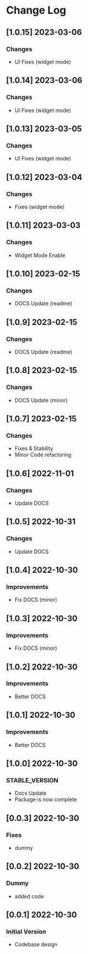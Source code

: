 # Change Log

## [1.0.15] 2023-03-06
### Changes

- UI Fixes (widget mode)

## [1.0.14] 2023-03-06
### Changes

- UI Fixes (widget mode)

## [1.0.13] 2023-03-05
### Changes

- UI Fixes (widget mode)

## [1.0.12] 2023-03-04
### Changes

- Fixes (widget mode)

## [1.0.11] 2023-03-03
### Changes

- Widget Mode Enable

## [1.0.10] 2023-02-15
### Changes

- DOCS Update (readme)

## [1.0.9] 2023-02-15
### Changes

- DOCS Update (readme)

## [1.0.8] 2023-02-15
### Changes

- DOCS Update (minor)

## [1.0.7] 2023-02-15
### Changes

- Fixes & Stability
- Minor Code refactoring

## [1.0.6] 2022-11-01
### Changes

- Update DOCS

## [1.0.5] 2022-10-31
### Changes

- Update DOCS

## [1.0.4] 2022-10-30
### Improvements

- Fix DOCS (minor)

## [1.0.3] 2022-10-30
### Improvements

- Fix DOCS (minor)

## [1.0.2] 2022-10-30
### Improvements

- Better DOCS 

## [1.0.1] 2022-10-30
### Improvements

- Better DOCS 

## [1.0.0] 2022-10-30
### STABLE_VERSION

- Docs Update
- Package is now complete

## [0.0.3] 2022-10-30
### Fixes

- dummy

## [0.0.2] 2022-10-30
### Dummy

- added code

## [0.0.1] 2022-10-30
### Initial Version

- Codebase design
